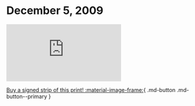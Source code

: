 # December 5, 2009

![](https://www.achewood.com/comic.php?date=12052009)

[Buy a signed strip of this print! :material-image-frame:](https://achewood-holiday-pop-up.myshopify.com/products/strip#12052009){ .md-button .md-button--primary }
